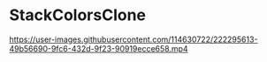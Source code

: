# StackColorsClone

https://user-images.githubusercontent.com/114630722/222295613-49b56690-9fc6-432d-9f23-90919ecce658.mp4

